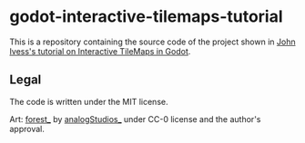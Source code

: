 # godot-interactive-tilemaps-tutorial

This is a repository containing the source code of the project shown in [John Ivess's tutorial on Interactive TileMaps in Godot](https://youtu.be/O4AQtCWNQmo).

## Legal
The code is written under the MIT license.

Art: [forest_](https://analogstudios.itch.io/forest) by [analogStudios_](https://twitter.com/analogstudios_) under CC-0 license and the author's approval.
